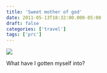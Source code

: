 ```yaml
---
title: 'Sweet mother of god'
date: 2011-05-13T18:32:00.000-05:00
draft: false
categories: ['travel']
tags: ['prc']
---
```


[![](http://2.bp.blogspot.com/-GXvBmoI7RrI/Tc2_rf-B-7I/AAAAAAAAADs/oCfeSIJHKK4/s320/PICT0040-780898.JPG)](http://2.bp.blogspot.com/-GXvBmoI7RrI/Tc2_rf-B-7I/AAAAAAAAADs/oCfeSIJHKK4/s1600/PICT0040-780898.JPG)

What have I gotten myself into?
